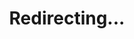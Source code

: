 ---
title: Redirecting...
layout: redirect
sitemap: false
permalink: /Romania
redirect_to: /ROU/
---
